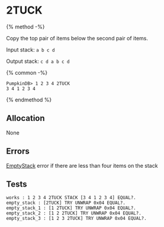 # 2TUCK

{% method -%}

Copy the top pair of items below the second pair of items.

Input stack: `a b c d`

Output stack: `c d a b c d`

{% common -%}

```
PumpkinDB> 1 2 3 4 2TUCK
3 4 1 2 3 4
```

{% endmethod %}

## Allocation

None

## Errors

[EmptyStack](./errors/EmptyStack.md) error if there are less than four items on the stack

## Tests

```test
works : 1 2 3 4 2TUCK STACK [3 4 1 2 3 4] EQUAL?.
empty_stack : [2TUCK] TRY UNWRAP 0x04 EQUAL?.
empty_stack_1 : [1 2TUCK] TRY UNWRAP 0x04 EQUAL?.
empty_stack_2 : [1 2 2TUCK] TRY UNWRAP 0x04 EQUAL?.
empty_stack_3 : [1 2 3 2TUCK] TRY UNWRAP 0x04 EQUAL?.
```

